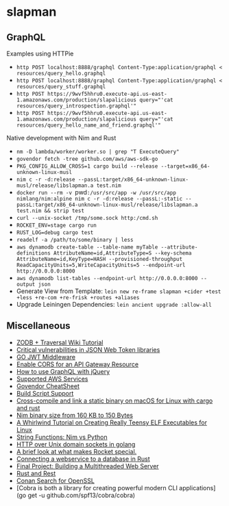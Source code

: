 # slapman

## GraphQL

Examples using HTTPie

* `http POST localhost:8888/graphql Content-Type:application/graphql < resources/query_hello.graphql`
* `http POST localhost:8888/graphql Content-Type:application/graphql < resources/query_stuff.graphql`
* `http POST https://9wvf5hhru0.execute-api.us-east-1.amazonaws.com/production/slapalicious query="'cat resources/query_introspection.graphql'"`
* `http POST https://9wvf5hhru0.execute-api.us-east-1.amazonaws.com/production/slapalicious query="'cat resources/query_hello_name_and_friend.graphql'"`

Native development with Nim and Rust

* `nm -D lambda/worker/worker.so | grep "T ExecuteQuery"`
* `govendor fetch -tree github.com/aws/aws-sdk-go`
* `PKG_CONFIG_ALLOW_CROSS=1 cargo build --release --target=x86_64-unknown-linux-musl`
* `nim c -r -d:release --passL:target/x86_64-unknown-linux-musl/release/libslapman.a test.nim`
* `docker run --rm -v `pwd`:/usr/src/app -w /usr/src/app nimlang/nim:alpine nim c -r -d:release --passL:-static --passL:target/x86_64-unknown-linux-musl/release/libslapman.a test.nim && strip test`
* `curl --unix-socket /tmp/some.sock http:/cmd.sh`
* `ROCKET_ENV=stage cargo run`
* `RUST_LOG=debug cargo test`
* `readelf -a /path/to/some/binary | less`
* `aws dynamodb create-table --table-name myTable --attribute-definitions AttributeName=id,AttributeType=S --key-schema AttributeName=id,KeyType=HASH --provisioned-throughput ReadCapacityUnits=5,WriteCapacityUnits=5 --endpoint-url http://0.0.0.0:8000`
* `aws dynamodb list-tables --endpoint-url http://0.0.0.0:8000 --output json`
* Generate View from Template: `lein new re-frame slapman +cider +test +less +re-com +re-frisk +routes +aliases`
* Upgrade Leiningen Dependencies: `lein ancient upgrade :allow-all`

## Miscellaneous

* [ZODB + Traversal Wiki Tutorial](https://docs.pylonsproject.org/projects/pyramid/en/latest/tutorials/wiki/index.html)
* [Critical vulnerabilities in JSON Web Token libraries](https://auth0.com/blog/2015/03/31/critical-vulnerabilities-in-json-web-token-libraries/)
* [GO JWT Middleware](https://github.com/auth0/go-jwt-middleware/blob/master/jwtmiddleware.go)
* [Enable CORS for an API Gateway Resource](http://docs.aws.amazon.com/apigateway/latest/developerguide/how-to-cors.html)
* [How to use GraphQL with jQuery](https://www.graph.cool/docs/tutorials/graphql-and-jquery-kohj2aengo/#graphql-vs-rest)
* [Supported AWS Services](https://www.rusoto.org/supported-aws-services.html)
* [Govendor CheatSheet](https://github.com/kardianos/govendor/wiki/Govendor-CheatSheet)
* [Build Script Support](http://doc.crates.io/build-script.html)
* [Cross-compile and link a static binary on macOS for Linux with cargo and rust](https://chr4.org/blog/2017/03/15/cross-compile-and-link-a-static-binary-on-macos-for-linux-with-cargo-and-rust/)
* [Nim binary size from 160 KB to 150 Bytes](https://hookrace.net/blog/nim-binary-size/)
* [A Whirlwind Tutorial on Creating Really Teensy ELF Executables for Linux ](http://www.muppetlabs.com/~breadbox/software/tiny/teensy.html)
* [String Functions: Nim vs Python](https://scripter.co/notes/string-functions-nim-vs-python/)
* [HTTP over Unix domain sockets in golang](https://gist.github.com/teknoraver/5ffacb8757330715bcbcc90e6d46ac74)
* [A brief look at what makes Rocket special.](https://rocket.rs/overview/)
* [Connecting a webservice to a database in Rust](http://hermanradtke.com/2016/05/23/connecting-webservice-database-rust.html)
* [Final Project: Building a Multithreaded Web Server](https://doc.rust-lang.org/book/second-edition/ch20-00-final-project-a-web-server.html)
* [Rust and Rest](http://lucumr.pocoo.org/2016/7/10/rust-rest/)
* [Conan Search for OpenSSL](https://www.conan.io/search?q=OpenSSL)
* [Cobra is both a library for creating powerful modern CLI applications](go get -u github.com/spf13/cobra/cobra)
